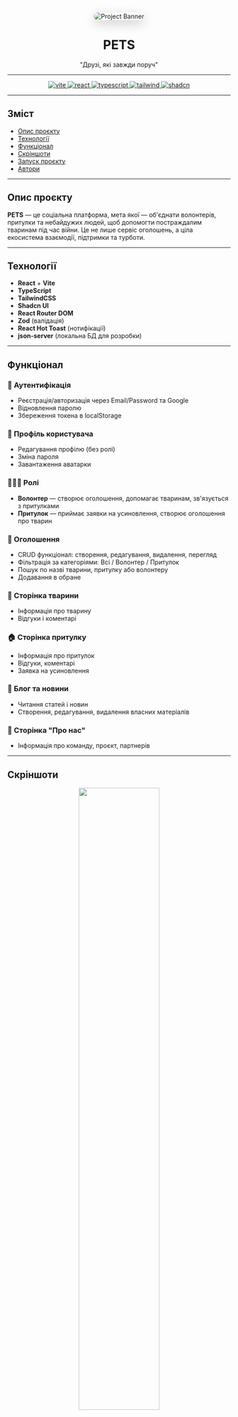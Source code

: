 <!-- README.md -->

<head>
  <link rel="preconnect" href="https://fonts.googleapis.com">
  <link rel="preconnect" href="https://fonts.gstatic.com" crossorigin>
  <link href="https://fonts.googleapis.com/css2?family=Satisfy&display=swap" rel="stylesheet">
</head>

<br />
<p align="center">
  <img src="./public/banner.jpg" alt="Project Banner" style="border-radius: 12px; box-shadow: 0 8px 24px rgba(0, 0, 0, 0.2);" />
</p>

<h1 align="center" class="title">PETS</h1>
<p align="center" class="subtitle">"Друзі, які завжди поруч"</p>

---

<p align="center">
  <a href="https://vitejs.dev/">
    <img src="https://img.shields.io/badge/Vite-646CFF?style=flat-square&logo=vite&logoColor=white" alt="vite" />
  </a>
  <a href="https://reactjs.org/">
    <img src="https://img.shields.io/badge/React-20232A?style=flat-square&logo=react&logoColor=61DAFB" alt="react" />
  </a>
  <a href="https://www.typescriptlang.org/">
    <img src="https://img.shields.io/badge/TypeScript-007ACC?style=flat-square&logo=typescript&logoColor=white" alt="typescript" />
  </a>
  <a href="https://tailwindcss.com/">
    <img src="https://img.shields.io/badge/TailwindCSS-38B2AC?style=flat-square&logo=tailwind-css&logoColor=white" alt="tailwind" />
  </a>
  <a href="https://shadcn.dev/">
    <img src="https://img.shields.io/badge/shadcn-F43F5E?style=flat-square&logo=shadcn&logoColor=white" alt="shadcn" />
  </a>
</p>

---

## Зміст

- [Опис проєкту](#опис-проєкту)
- [Технології](#технології)
- [Функціонал](#функціонал)
- [Скріншоти](#скріншоти)
- [Запуск проєкту](#запуск-проєкту)
- [Автори](#автори)

---

## Опис проєкту

**PETS** — це соціальна платформа, мета якої — об'єднати волонтерів, притулки та небайдужих людей, щоб допомогти постраждалим тваринам під час війни. Це не лише сервіс оголошень, а ціла екосистема взаємодії, підтримки та турботи.

---

## Технології

- **React** + **Vite**
- **TypeScript**
- **TailwindCSS**
- **Shadcn UI**
- **React Router DOM**
- **Zod** (валідація)
- **React Hot Toast** (нотифікації)
- **json-server** (локальна БД для розробки)

---

## Функціонал

### 🔐 Аутентифікація

- Реєстрація/авторизація через Email/Password та Google
- Відновлення паролю
- Збереження токена в localStorage

### 👤 Профіль користувача

- Редагування профілю (без ролі)
- Зміна пароля
- Завантаження аватарки

### 🧑‍🤝‍🧑 Ролі

- **Волонтер** — створює оголошення, допомагає тваринам, зв'язується з притулками
- **Притулок** — приймає заявки на усиновлення, створює оголошення про тварин

### 📢 Оголошення

- CRUD функціонал: створення, редагування, видалення, перегляд
- Фільтрація за категоріями: Всі / Волонтер / Притулок
- Пошук по назві тварини, притулку або волонтеру
- Додавання в обране

### 🐶 Сторінка тварини

- Інформація про тварину
- Відгуки і коментарі

### 🏠 Сторінка притулку

- Інформація про притулок
- Відгуки, коментарі
- Заявка на усиновлення

### 📰 Блог та новини

- Читання статей і новин
- Створення, редагування, видалення власних матеріалів

### 📄 Сторінка "Про нас"

- Інформація про команду, проєкт, партнерів

---

## Скріншоти

<p align="center">
  <img src="image-2.png" width="60%" />
  <img src="image-3.png" width="60%" />
  <img src="image-4.png" width="60%" />
  <img src="image-5.png" width="60%" />
  <img src="image-8.png" width="60%" />
  <img src="image-9.png" width="60%" />
  <img src="image-10.png" width="60%" />
  <img src="image-11.png" width="60%" />
</p>

---

## Запуск проєкту

> Необхідно мати встановлений `pnpm` та `Node.js`

### 1. Встановити pnpm:

```bash
npm install -g pnpm
```

### 2. Клонувати репозиторій:

```bash
git clone https://github.com/Vatsonio/Haca2025.git
```

### 3. Перейти в директорію проєкту:

```bash
cd Haca2025
```

### 4. Встановити залежності:

```bash
pnpm install
```

### 5. Запустити сервер бази даних (json-server):

```bash
pnpm add -D json-server
pnpm run server
```

### 6. Запустити застосунок:

```bash
pnpm run dev
```

---

## Автори

> Команда, яка дійсно любить тварин і хоче змінити світ. Якщо ви хочете долучитися або маєте ідеї — пишіть!
